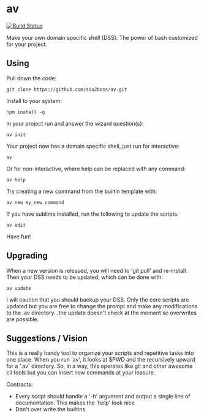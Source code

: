 # av

[![Build Status](https://travis-ci.org/sio2boss/av.svg)](https://travis-ci.org/sio2boss/av)

Make your own domain specific shell (DSS).  The power of bash customized for your project.

## Using

Pull down the code:

    git clone https://github.com/sio2boss/av.git

Install to your system:

    npm install -g

In your project run and answer the wizard question(s):

    av init

Your project now has a domain specific shell, just run for interactive:

	av

Or for non-interactive, where help can be replaced with any command:

	av help

Try creating a new command from the builtin template with:

	av new my_new_command

If you have sublime installed, run the following to update the scripts:

	av edit

Have fun!

## Upgrading

When a new version is released, you will need to 'git pull' and re-install.  Then your DSS needs to be updated, which can be done with:

    av update

I will caution that you should backup your DSS.  Only the core scripts are updated but you are free to change the prompt and make any modifications to the .av directory...the update doesn't check at the moment so overwrites are possible.

## Suggestions / Vision

This is a really handy tool to organize your scripts and repetitive tasks into one place.  When you run 'av', it looks at $PWD and the recursively upward for a '.av' directory.  So, in a way, this operates like git and other awesome cli tools but you can insert new commands at your leasure.

Contracts:
 * Every script should handle a '-h' argument and output a single line of documentation.  This makes the 'help' look nice
 * Don't over write the builtins
 
